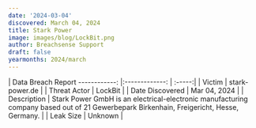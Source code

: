 ```yaml
---
date: '2024-03-04'
discovered: March 04, 2024
title: Stark Power
image: images/blog/LockBit.png
author: Breachsense Support
draft: false
yearmonths: 2024/march
---
```



| Data Breach Report
------------:     |:-------------:    | :-----:|
| Victim      | stark-power.de      | 
| Threat Actor      | LockBit      | 
| Date Discovered      | Mar 04, 2024      | 
| Description      | Stark Power GmbH is an electrical-electronic manufacturing company based out of 21 Gewerbepark Birkenhain, Freigericht, Hesse, Germany.      | 
| Leak Size      | Unknown      | 

